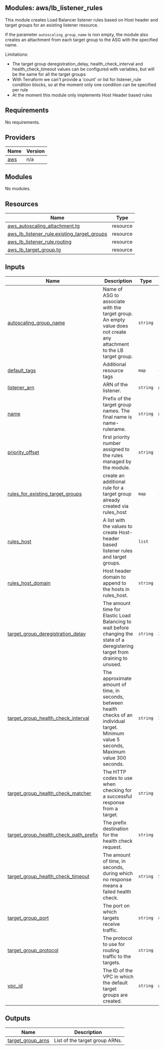## Modules: aws/lb\_listener\_rules

This module creates Load Balancer listener rules based on Host header and target groups for
an existing listener resource.

If the parameter `autoscaling_group_name` is non empty, the module also creates an attachment
from each target group to the ASG with the specified name.

Limitations:
 - The target group deregistration\_delay, health\_check\_interval and health\_check\_timeout
values can be configured with variables, but will be the same for all the target groups
 - With Terraform we can't provide a 'count' or list for listener\_rule condition blocks,
so at the moment only one condition can be specified per rule
 - At the moment this module only implements Host Header based rules

## Requirements

No requirements.

## Providers

| Name | Version |
|------|---------|
| <a name="provider_aws"></a> [aws](#provider\_aws) | n/a |

## Modules

No modules.

## Resources

| Name | Type |
|------|------|
| [aws_autoscaling_attachment.tg](https://registry.terraform.io/providers/hashicorp/aws/latest/docs/resources/autoscaling_attachment) | resource |
| [aws_lb_listener_rule.existing_target_groups](https://registry.terraform.io/providers/hashicorp/aws/latest/docs/resources/lb_listener_rule) | resource |
| [aws_lb_listener_rule.routing](https://registry.terraform.io/providers/hashicorp/aws/latest/docs/resources/lb_listener_rule) | resource |
| [aws_lb_target_group.tg](https://registry.terraform.io/providers/hashicorp/aws/latest/docs/resources/lb_target_group) | resource |

## Inputs

| Name | Description | Type | Default | Required |
|------|-------------|------|---------|:--------:|
| <a name="input_autoscaling_group_name"></a> [autoscaling\_group\_name](#input\_autoscaling\_group\_name) | Name of ASG to associate with the target group. An empty value does not create any attachment to the LB target group. | `string` | `""` | no |
| <a name="input_default_tags"></a> [default\_tags](#input\_default\_tags) | Additional resource tags | `map` | `{}` | no |
| <a name="input_listener_arn"></a> [listener\_arn](#input\_listener\_arn) | ARN of the listener. | `string` | n/a | yes |
| <a name="input_name"></a> [name](#input\_name) | Prefix of the target group names. The final name is name-rulename. | `string` | n/a | yes |
| <a name="input_priority_offset"></a> [priority\_offset](#input\_priority\_offset) | first priority number assigned to the rules managed by the module. | `string` | `1` | no |
| <a name="input_rules_for_existing_target_groups"></a> [rules\_for\_existing\_target\_groups](#input\_rules\_for\_existing\_target\_groups) | create an additional rule for a target group already created via rules\_host | `map` | `{}` | no |
| <a name="input_rules_host"></a> [rules\_host](#input\_rules\_host) | A list with the values to create Host-header based listener rules and target groups. | `list` | `[]` | no |
| <a name="input_rules_host_domain"></a> [rules\_host\_domain](#input\_rules\_host\_domain) | Host header domain to append to the hosts in rules\_host. | `string` | `"*"` | no |
| <a name="input_target_group_deregistration_delay"></a> [target\_group\_deregistration\_delay](#input\_target\_group\_deregistration\_delay) | The amount time for Elastic Load Balancing to wait before changing the state of a deregistering target from draining to unused. | `string` | `300` | no |
| <a name="input_target_group_health_check_interval"></a> [target\_group\_health\_check\_interval](#input\_target\_group\_health\_check\_interval) | The approximate amount of time, in seconds, between health checks of an individual target. Minimum value 5 seconds, Maximum value 300 seconds. | `string` | `30` | no |
| <a name="input_target_group_health_check_matcher"></a> [target\_group\_health\_check\_matcher](#input\_target\_group\_health\_check\_matcher) | The HTTP codes to use when checking for a successful response from a target. | `string` | `"200-399"` | no |
| <a name="input_target_group_health_check_path_prefix"></a> [target\_group\_health\_check\_path\_prefix](#input\_target\_group\_health\_check\_path\_prefix) | The prefix destination for the health check request. | `string` | `"/_healthcheck-ready_"` | no |
| <a name="input_target_group_health_check_timeout"></a> [target\_group\_health\_check\_timeout](#input\_target\_group\_health\_check\_timeout) | The amount of time, in seconds, during which no response means a failed health check. | `string` | `5` | no |
| <a name="input_target_group_port"></a> [target\_group\_port](#input\_target\_group\_port) | The port on which targets receive traffic. | `string` | `80` | no |
| <a name="input_target_group_protocol"></a> [target\_group\_protocol](#input\_target\_group\_protocol) | The protocol to use for routing traffic to the targets. | `string` | `"HTTP"` | no |
| <a name="input_vpc_id"></a> [vpc\_id](#input\_vpc\_id) | The ID of the VPC in which the default target groups are created. | `string` | n/a | yes |

## Outputs

| Name | Description |
|------|-------------|
| <a name="output_target_group_arns"></a> [target\_group\_arns](#output\_target\_group\_arns) | List of the target group ARNs. |
